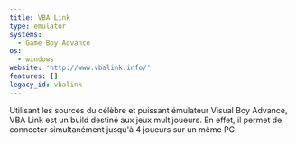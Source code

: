 ```yaml
---
title: VBA Link
type: emulator
systems:
  - Game Boy Advance
os:
  - windows
website: 'http://www.vbalink.info/'
features: []
legacy_id: vbalink
---
```

Utilisant les sources du célèbre et puissant émulateur Visual Boy Advance, VBA Link est un build destiné aux jeux multijoueurs. En effet, il permet de connecter simultanément jusqu'à 4 joueurs sur un même PC.
